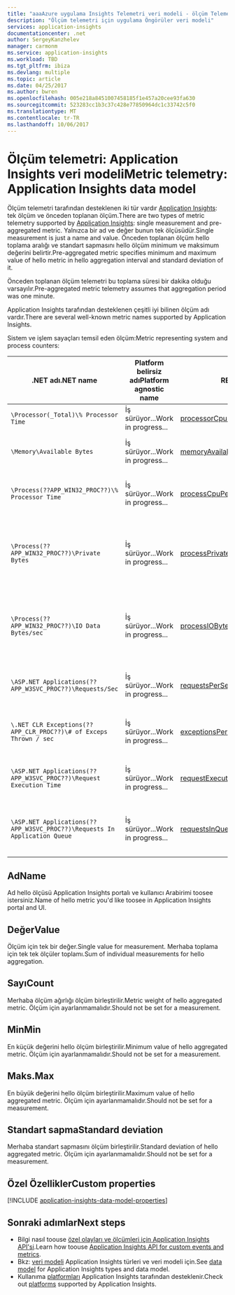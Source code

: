 ```yaml
---
title: "aaaAzure uygulama Insights Telemetri veri modeli - ölçüm Telemetri | Microsoft Docs"
description: "Ölçüm telemetri için uygulama Öngörüler veri modeli"
services: application-insights
documentationcenter: .net
author: SergeyKanzhelev
manager: carmonm
ms.service: application-insights
ms.workload: TBD
ms.tgt_pltfrm: ibiza
ms.devlang: multiple
ms.topic: article
ms.date: 04/25/2017
ms.author: bwren
ms.openlocfilehash: 005e218a8451007458185f1e457a20cee93fa630
ms.sourcegitcommit: 523283cc1b3c37c428e77850964dc1c33742c5f0
ms.translationtype: MT
ms.contentlocale: tr-TR
ms.lasthandoff: 10/06/2017
---
```

# <a name="metric-telemetry-application-insights-data-model"></a><span data-ttu-id="cdc8f-103">Ölçüm telemetri: Application Insights veri modeli</span><span class="sxs-lookup"><span data-stu-id="cdc8f-103">Metric telemetry: Application Insights data model</span></span>

<span data-ttu-id="cdc8f-104">Ölçüm telemetri tarafından desteklenen iki tür vardır [Application Insights](app-insights-overview.md): tek ölçüm ve önceden toplanan ölçüm.</span><span class="sxs-lookup"><span data-stu-id="cdc8f-104">There are two types of metric telemetry supported by [Application Insights](app-insights-overview.md): single measurement and pre-aggregated metric.</span></span> <span data-ttu-id="cdc8f-105">Yalnızca bir ad ve değer bunun tek ölçüsüdür.</span><span class="sxs-lookup"><span data-stu-id="cdc8f-105">Single measurement is just a name and value.</span></span> <span data-ttu-id="cdc8f-106">Önceden toplanan ölçüm hello toplama aralığı ve standart sapmasını hello ölçüm minimum ve maksimum değerini belirtir.</span><span class="sxs-lookup"><span data-stu-id="cdc8f-106">Pre-aggregated metric specifies minimum and maximum value of hello metric in hello aggregation interval and standard deviation of it.</span></span>

<span data-ttu-id="cdc8f-107">Önceden toplanan ölçüm telemetri bu toplama süresi bir dakika olduğu varsayılır.</span><span class="sxs-lookup"><span data-stu-id="cdc8f-107">Pre-aggregated metric telemetry assumes that aggregation period was one minute.</span></span>

<span data-ttu-id="cdc8f-108">Application Insights tarafından desteklenen çeşitli iyi bilinen ölçüm adı vardır.</span><span class="sxs-lookup"><span data-stu-id="cdc8f-108">There are several well-known metric names supported by Application Insights.</span></span> 

<span data-ttu-id="cdc8f-109">Sistem ve işlem sayaçları temsil eden ölçüm:</span><span class="sxs-lookup"><span data-stu-id="cdc8f-109">Metric representing system and process counters:</span></span>

| <span data-ttu-id="cdc8f-110">**.NET adı**</span><span class="sxs-lookup"><span data-stu-id="cdc8f-110">**.NET name**</span></span>             | <span data-ttu-id="cdc8f-111">**Platform belirsiz adı**</span><span class="sxs-lookup"><span data-stu-id="cdc8f-111">**Platform agnostic name**</span></span> | <span data-ttu-id="cdc8f-112">**REST API adı**</span><span class="sxs-lookup"><span data-stu-id="cdc8f-112">**REST API name**</span></span> | <span data-ttu-id="cdc8f-113">**Açıklama**</span><span class="sxs-lookup"><span data-stu-id="cdc8f-113">**Description**</span></span>
| ------------------------- | -------------------------- | ----------------- | ---------------- 
| `\Processor(_Total)\% Processor Time` | <span data-ttu-id="cdc8f-114">İş sürüyor...</span><span class="sxs-lookup"><span data-stu-id="cdc8f-114">Work in progress...</span></span> | [<span data-ttu-id="cdc8f-115">processorCpuPercentage</span><span class="sxs-lookup"><span data-stu-id="cdc8f-115">processorCpuPercentage</span></span>](https://dev.applicationinsights.io/apiexplorer/metrics?appId=DEMO_APP&apiKey=DEMO_KEY&metricId=performanceCounters%2FprocessorCpuPercentage) | <span data-ttu-id="cdc8f-116">Toplam makine CPU</span><span class="sxs-lookup"><span data-stu-id="cdc8f-116">total machine CPU</span></span>
| `\Memory\Available Bytes`                 | <span data-ttu-id="cdc8f-117">İş sürüyor...</span><span class="sxs-lookup"><span data-stu-id="cdc8f-117">Work in progress...</span></span> | [<span data-ttu-id="cdc8f-118">memoryAvailableBytes</span><span class="sxs-lookup"><span data-stu-id="cdc8f-118">memoryAvailableBytes</span></span>](https://dev.applicationinsights.io/apiexplorer/metrics?appId=DEMO_APP&apiKey=DEMO_KEY&metricId=performanceCounters%2FmemoryAvailableBytes) | <span data-ttu-id="cdc8f-119">disk üzerindeki kullanılabilir bellek</span><span class="sxs-lookup"><span data-stu-id="cdc8f-119">memory available on disk</span></span>
| `\Process(??APP_WIN32_PROC??)\% Processor Time` | <span data-ttu-id="cdc8f-120">İş sürüyor...</span><span class="sxs-lookup"><span data-stu-id="cdc8f-120">Work in progress...</span></span> | [<span data-ttu-id="cdc8f-121">processCpuPercentage</span><span class="sxs-lookup"><span data-stu-id="cdc8f-121">processCpuPercentage</span></span>](https://dev.applicationinsights.io/apiexplorer/metrics?appId=DEMO_APP&apiKey=DEMO_KEY&metricId=performanceCounters%2FprocessCpuPercentage) | <span data-ttu-id="cdc8f-122">Merhaba uygulaması barındıran hello işleminin CPU</span><span class="sxs-lookup"><span data-stu-id="cdc8f-122">CPU of hello process hosting hello application</span></span>
| `\Process(??APP_WIN32_PROC??)\Private Bytes`      | <span data-ttu-id="cdc8f-123">İş sürüyor...</span><span class="sxs-lookup"><span data-stu-id="cdc8f-123">Work in progress...</span></span> | [<span data-ttu-id="cdc8f-124">processPrivateBytes</span><span class="sxs-lookup"><span data-stu-id="cdc8f-124">processPrivateBytes</span></span>](https://dev.applicationinsights.io/apiexplorer/metrics?appId=DEMO_APP&apiKey=DEMO_KEY&metricId=performanceCounters%2FprocessPrivateBytes) | <span data-ttu-id="cdc8f-125">Merhaba uygulama barındırma hello işlemi tarafından kullanılan bellek</span><span class="sxs-lookup"><span data-stu-id="cdc8f-125">memory used by hello process hosting hello application</span></span>
| `\Process(??APP_WIN32_PROC??)\IO Data Bytes/sec` | <span data-ttu-id="cdc8f-126">İş sürüyor...</span><span class="sxs-lookup"><span data-stu-id="cdc8f-126">Work in progress...</span></span> | [<span data-ttu-id="cdc8f-127">processIOBytesPerSecond</span><span class="sxs-lookup"><span data-stu-id="cdc8f-127">processIOBytesPerSecond</span></span>](https://dev.applicationinsights.io/apiexplorer/metrics?appId=DEMO_APP&apiKey=DEMO_KEY&metricId=performanceCounters%2FprocessIOBytesPerSecond) | <span data-ttu-id="cdc8f-128">Merhaba uygulama barındırma işlem tarafından g/ç işlemlerinin hızıdır. çalıştırır</span><span class="sxs-lookup"><span data-stu-id="cdc8f-128">rate of I/O operations runs by process hosting hello application</span></span>
| `\ASP.NET Applications(??APP_W3SVC_PROC??)\Requests/Sec`             | <span data-ttu-id="cdc8f-129">İş sürüyor...</span><span class="sxs-lookup"><span data-stu-id="cdc8f-129">Work in progress...</span></span> | [<span data-ttu-id="cdc8f-130">requestsPerSecond</span><span class="sxs-lookup"><span data-stu-id="cdc8f-130">requestsPerSecond</span></span>](https://dev.applicationinsights.io/apiexplorer/metrics?appId=DEMO_APP&apiKey=DEMO_KEY&metricId=performanceCounters%2FrequestsPerSecond) | <span data-ttu-id="cdc8f-131">uygulama tarafından işlenen istek oranı</span><span class="sxs-lookup"><span data-stu-id="cdc8f-131">rate of requests processed by application</span></span> 
| `\.NET CLR Exceptions(??APP_CLR_PROC??)\# of Exceps Thrown / sec`    | <span data-ttu-id="cdc8f-132">İş sürüyor...</span><span class="sxs-lookup"><span data-stu-id="cdc8f-132">Work in progress...</span></span> | [<span data-ttu-id="cdc8f-133">exceptionsPerSecond</span><span class="sxs-lookup"><span data-stu-id="cdc8f-133">exceptionsPerSecond</span></span>](https://dev.applicationinsights.io/apiexplorer/metrics?appId=DEMO_APP&apiKey=DEMO_KEY&metricId=performanceCounters%2FexceptionsPerSecond) | <span data-ttu-id="cdc8f-134">uygulama tarafından oluşturulan özel durumları oranı</span><span class="sxs-lookup"><span data-stu-id="cdc8f-134">rate of exceptions thrown by application</span></span>
| `\ASP.NET Applications(??APP_W3SVC_PROC??)\Request Execution Time`   | <span data-ttu-id="cdc8f-135">İş sürüyor...</span><span class="sxs-lookup"><span data-stu-id="cdc8f-135">Work in progress...</span></span> | [<span data-ttu-id="cdc8f-136">requestExecutionTime</span><span class="sxs-lookup"><span data-stu-id="cdc8f-136">requestExecutionTime</span></span>](https://dev.applicationinsights.io/apiexplorer/metrics?appId=DEMO_APP&apiKey=DEMO_KEY&metricId=performanceCounters%2FrequestExecutionTime) | <span data-ttu-id="cdc8f-137">ortalama istek yürütme süresi</span><span class="sxs-lookup"><span data-stu-id="cdc8f-137">average requests execution time</span></span>
| `\ASP.NET Applications(??APP_W3SVC_PROC??)\Requests In Application Queue` | <span data-ttu-id="cdc8f-138">İş sürüyor...</span><span class="sxs-lookup"><span data-stu-id="cdc8f-138">Work in progress...</span></span> | [<span data-ttu-id="cdc8f-139">requestsInQueue</span><span class="sxs-lookup"><span data-stu-id="cdc8f-139">requestsInQueue</span></span>](https://dev.applicationinsights.io/apiexplorer/metrics?appId=DEMO_APP&apiKey=DEMO_KEY&metricId=performanceCounters%2FrequestsInQueue) | <span data-ttu-id="cdc8f-140">Bir kuyruktaki işleme hello bekleyen istek sayısı</span><span class="sxs-lookup"><span data-stu-id="cdc8f-140">number of requests waiting for hello processing in a queue</span></span>

## <a name="name"></a><span data-ttu-id="cdc8f-141">Ad</span><span class="sxs-lookup"><span data-stu-id="cdc8f-141">Name</span></span>

<span data-ttu-id="cdc8f-142">Ad hello ölçüsü Application Insights portalı ve kullanıcı Arabirimi toosee istersiniz.</span><span class="sxs-lookup"><span data-stu-id="cdc8f-142">Name of hello metric you'd like toosee in Application Insights portal and UI.</span></span> 

## <a name="value"></a><span data-ttu-id="cdc8f-143">Değer</span><span class="sxs-lookup"><span data-stu-id="cdc8f-143">Value</span></span>

<span data-ttu-id="cdc8f-144">Ölçüm için tek bir değer.</span><span class="sxs-lookup"><span data-stu-id="cdc8f-144">Single value for measurement.</span></span> <span data-ttu-id="cdc8f-145">Merhaba toplama için tek tek ölçüler toplamı.</span><span class="sxs-lookup"><span data-stu-id="cdc8f-145">Sum of individual measurements for hello aggregation.</span></span>

## <a name="count"></a><span data-ttu-id="cdc8f-146">Sayı</span><span class="sxs-lookup"><span data-stu-id="cdc8f-146">Count</span></span>

<span data-ttu-id="cdc8f-147">Merhaba ölçüm ağırlığı ölçüm birleştirilir.</span><span class="sxs-lookup"><span data-stu-id="cdc8f-147">Metric weight of hello aggregated metric.</span></span> <span data-ttu-id="cdc8f-148">Ölçüm için ayarlanmamalıdır.</span><span class="sxs-lookup"><span data-stu-id="cdc8f-148">Should not be set for a measurement.</span></span>

## <a name="min"></a><span data-ttu-id="cdc8f-149">Min</span><span class="sxs-lookup"><span data-stu-id="cdc8f-149">Min</span></span>

<span data-ttu-id="cdc8f-150">En küçük değerini hello ölçüm birleştirilir.</span><span class="sxs-lookup"><span data-stu-id="cdc8f-150">Minimum value of hello aggregated metric.</span></span> <span data-ttu-id="cdc8f-151">Ölçüm için ayarlanmamalıdır.</span><span class="sxs-lookup"><span data-stu-id="cdc8f-151">Should not be set for a measurement.</span></span>

## <a name="max"></a><span data-ttu-id="cdc8f-152">Maks.</span><span class="sxs-lookup"><span data-stu-id="cdc8f-152">Max</span></span>

<span data-ttu-id="cdc8f-153">En büyük değerini hello ölçüm birleştirilir.</span><span class="sxs-lookup"><span data-stu-id="cdc8f-153">Maximum value of hello aggregated metric.</span></span> <span data-ttu-id="cdc8f-154">Ölçüm için ayarlanmamalıdır.</span><span class="sxs-lookup"><span data-stu-id="cdc8f-154">Should not be set for a measurement.</span></span>

## <a name="standard-deviation"></a><span data-ttu-id="cdc8f-155">Standart sapma</span><span class="sxs-lookup"><span data-stu-id="cdc8f-155">Standard deviation</span></span>

<span data-ttu-id="cdc8f-156">Merhaba standart sapmasını ölçüm birleştirilir.</span><span class="sxs-lookup"><span data-stu-id="cdc8f-156">Standard deviation of hello aggregated metric.</span></span> <span data-ttu-id="cdc8f-157">Ölçüm için ayarlanmamalıdır.</span><span class="sxs-lookup"><span data-stu-id="cdc8f-157">Should not be set for a measurement.</span></span>

## <a name="custom-properties"></a><span data-ttu-id="cdc8f-158">Özel Özellikler</span><span class="sxs-lookup"><span data-stu-id="cdc8f-158">Custom properties</span></span>

[!INCLUDE [application-insights-data-model-properties](../../includes/application-insights-data-model-properties.md)]

## <a name="next-steps"></a><span data-ttu-id="cdc8f-159">Sonraki adımlar</span><span class="sxs-lookup"><span data-stu-id="cdc8f-159">Next steps</span></span>

- <span data-ttu-id="cdc8f-160">Bilgi nasıl toouse [özel olayları ve ölçümleri için Application Insights API'si](app-insights-api-custom-events-metrics.md#trackmetric).</span><span class="sxs-lookup"><span data-stu-id="cdc8f-160">Learn how toouse [Application Insights API for custom events and metrics](app-insights-api-custom-events-metrics.md#trackmetric).</span></span>
- <span data-ttu-id="cdc8f-161">Bkz: [veri modeli](application-insights-data-model.md) Application Insights türleri ve veri modeli için.</span><span class="sxs-lookup"><span data-stu-id="cdc8f-161">See [data model](application-insights-data-model.md) for Application Insights types and data model.</span></span>
- <span data-ttu-id="cdc8f-162">Kullanıma [platformları](app-insights-platforms.md) Application Insights tarafından desteklenir.</span><span class="sxs-lookup"><span data-stu-id="cdc8f-162">Check out [platforms](app-insights-platforms.md) supported by Application Insights.</span></span>
